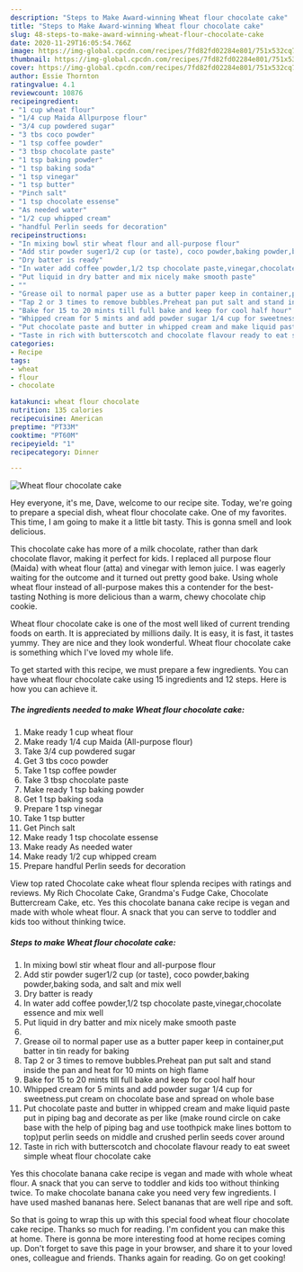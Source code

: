 ```yaml
---
description: "Steps to Make Award-winning Wheat flour chocolate cake"
title: "Steps to Make Award-winning Wheat flour chocolate cake"
slug: 48-steps-to-make-award-winning-wheat-flour-chocolate-cake
date: 2020-11-29T16:05:54.766Z
image: https://img-global.cpcdn.com/recipes/7fd82fd02284e801/751x532cq70/wheat-flour-chocolate-cake-recipe-main-photo.jpg
thumbnail: https://img-global.cpcdn.com/recipes/7fd82fd02284e801/751x532cq70/wheat-flour-chocolate-cake-recipe-main-photo.jpg
cover: https://img-global.cpcdn.com/recipes/7fd82fd02284e801/751x532cq70/wheat-flour-chocolate-cake-recipe-main-photo.jpg
author: Essie Thornton
ratingvalue: 4.1
reviewcount: 10876
recipeingredient:
- "1 cup wheat flour"
- "1/4 cup Maida Allpurpose flour"
- "3/4 cup powdered sugar"
- "3 tbs coco powder"
- "1 tsp coffee powder"
- "3 tbsp chocolate paste"
- "1 tsp baking powder"
- "1 tsp baking soda"
- "1 tsp vinegar"
- "1 tsp butter"
- "Pinch salt"
- "1 tsp chocolate essense"
- "As needed water"
- "1/2 cup whipped cream"
- "handful Perlin seeds for decoration"
recipeinstructions:
- "In mixing bowl stir wheat flour and all-purpose flour"
- "Add stir powder suger1/2 cup (or taste), coco powder,baking powder,baking soda, and salt and mix well"
- "Dry batter is ready"
- "In water add coffee powder,1/2 tsp chocolate paste,vinegar,chocolate essence and mix well"
- "Put liquid in dry batter and mix nicely make smooth paste"
- ""
- "Grease oil to normal paper use as a butter paper keep in container,put batter in tin ready for baking"
- "Tap 2 or 3 times to remove bubbles.Preheat pan put salt and stand inside the pan and heat for 10 mints on high flame"
- "Bake for 15 to 20 mints till full bake and keep for cool half hour"
- "Whipped cream for 5 mints and add powder sugar 1/4 cup for sweetness.put cream on chocolate base and spread on whole base"
- "Put chocolate paste and butter in whipped cream and make liquid paste put in piping bag and decorate as per like (make round circle on cake base with the help of piping bag and use toothpick make lines bottom to top)put perlin seeds on middle and crushed perlin seeds cover around"
- "Taste in rich with butterscotch and chocolate flavour ready to eat sweet simple wheat flour chocolate cake"
categories:
- Recipe
tags:
- wheat
- flour
- chocolate

katakunci: wheat flour chocolate 
nutrition: 135 calories
recipecuisine: American
preptime: "PT33M"
cooktime: "PT60M"
recipeyield: "1"
recipecategory: Dinner

---
```



![Wheat flour chocolate cake](https://img-global.cpcdn.com/recipes/7fd82fd02284e801/751x532cq70/wheat-flour-chocolate-cake-recipe-main-photo.jpg)

Hey everyone, it's me, Dave, welcome to our recipe site. Today, we're going to prepare a special dish, wheat flour chocolate cake. One of my favorites. This time, I am going to make it a little bit tasty. This is gonna smell and look delicious.

This chocolate cake has more of a milk chocolate, rather than dark chocolate flavor, making it perfect for kids. I replaced all purpose flour (Maida) with wheat flour (atta) and vinegar with lemon juice. I was eagerly waiting for the outcome and it turned out pretty good bake. Using whole wheat flour instead of all-purpose makes this a contender for the best-tasting Nothing is more delicious than a warm, chewy chocolate chip cookie.

Wheat flour chocolate cake is one of the most well liked of current trending foods on earth. It is appreciated by millions daily. It is easy, it is fast, it tastes yummy. They are nice and they look wonderful. Wheat flour chocolate cake is something which I've loved my whole life.


To get started with this recipe, we must prepare a few ingredients. You can have wheat flour chocolate cake using 15 ingredients and 12 steps. Here is how you can achieve it.

<!--inarticleads1-->

##### The ingredients needed to make Wheat flour chocolate cake:

1. Make ready 1 cup wheat flour
1. Make ready 1/4 cup Maida (All-purpose flour)
1. Take 3/4 cup powdered sugar
1. Get 3 tbs coco powder
1. Take 1 tsp coffee powder
1. Take 3 tbsp chocolate paste
1. Make ready 1 tsp baking powder
1. Get 1 tsp baking soda
1. Prepare 1 tsp vinegar
1. Take 1 tsp butter
1. Get Pinch salt
1. Make ready 1 tsp chocolate essense
1. Make ready As needed water
1. Make ready 1/2 cup whipped cream
1. Prepare handful Perlin seeds for decoration


View top rated Chocolate cake wheat flour splenda recipes with ratings and reviews. My Rich Chocolate Cake, Grandma&#39;s Fudge Cake, Chocolate Buttercream Cake, etc. Yes this chocolate banana cake recipe is vegan and made with whole wheat flour. A snack that you can serve to toddler and kids too without thinking twice. 

<!--inarticleads2-->

##### Steps to make Wheat flour chocolate cake:

1. In mixing bowl stir wheat flour and all-purpose flour
1. Add stir powder suger1/2 cup (or taste), coco powder,baking powder,baking soda, and salt and mix well
1. Dry batter is ready
1. In water add coffee powder,1/2 tsp chocolate paste,vinegar,chocolate essence and mix well
1. Put liquid in dry batter and mix nicely make smooth paste
1. 
1. Grease oil to normal paper use as a butter paper keep in container,put batter in tin ready for baking
1. Tap 2 or 3 times to remove bubbles.Preheat pan put salt and stand inside the pan and heat for 10 mints on high flame
1. Bake for 15 to 20 mints till full bake and keep for cool half hour
1. Whipped cream for 5 mints and add powder sugar 1/4 cup for sweetness.put cream on chocolate base and spread on whole base
1. Put chocolate paste and butter in whipped cream and make liquid paste put in piping bag and decorate as per like (make round circle on cake base with the help of piping bag and use toothpick make lines bottom to top)put perlin seeds on middle and crushed perlin seeds cover around
1. Taste in rich with butterscotch and chocolate flavour ready to eat sweet simple wheat flour chocolate cake


Yes this chocolate banana cake recipe is vegan and made with whole wheat flour. A snack that you can serve to toddler and kids too without thinking twice. To make chocolate banana cake you need very few ingredients. I have used mashed bananas here. Select bananas that are well ripe and soft. 

So that is going to wrap this up with this special food wheat flour chocolate cake recipe. Thanks so much for reading. I'm confident you can make this at home. There is gonna be more interesting food at home recipes coming up. Don't forget to save this page in your browser, and share it to your loved ones, colleague and friends. Thanks again for reading. Go on get cooking!
